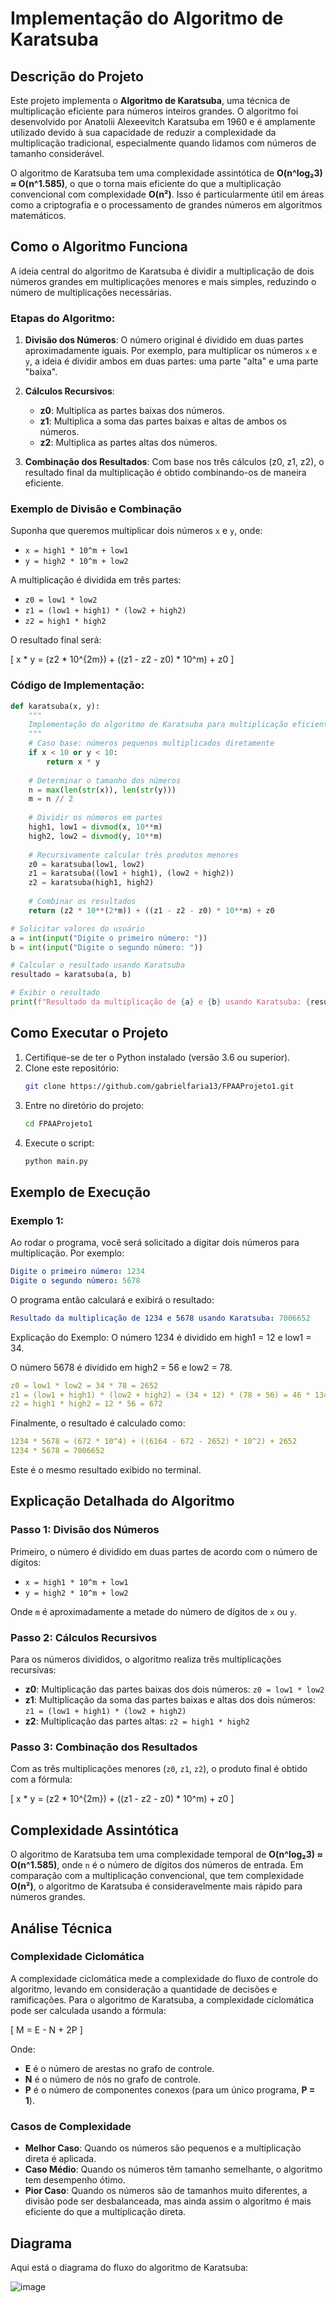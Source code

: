 # Implementação do Algoritmo de Karatsuba

## Descrição do Projeto

Este projeto implementa o **Algoritmo de Karatsuba**, uma técnica de multiplicação eficiente para números inteiros grandes. O algoritmo foi desenvolvido por Anatolii Alexeevitch Karatsuba em 1960 e é amplamente utilizado devido à sua capacidade de reduzir a complexidade da multiplicação tradicional, especialmente quando lidamos com números de tamanho considerável.

O algoritmo de Karatsuba tem uma complexidade assintótica de **O(n^log₂3) ≈ O(n^1.585)**, o que o torna mais eficiente do que a multiplicação convencional com complexidade **O(n²)**. Isso é particularmente útil em áreas como a criptografia e o processamento de grandes números em algoritmos matemáticos.

## Como o Algoritmo Funciona

A ideia central do algoritmo de Karatsuba é dividir a multiplicação de dois números grandes em multiplicações menores e mais simples, reduzindo o número de multiplicações necessárias.

### Etapas do Algoritmo:

1. **Divisão dos Números**: O número original é dividido em duas partes aproximadamente iguais. Por exemplo, para multiplicar os números `x` e `y`, a ideia é dividir ambos em duas partes: uma parte "alta" e uma parte "baixa".
   
2. **Cálculos Recursivos**:
   - **z0**: Multiplica as partes baixas dos números.
   - **z1**: Multiplica a soma das partes baixas e altas de ambos os números.
   - **z2**: Multiplica as partes altas dos números.
   
3. **Combinação dos Resultados**: Com base nos três cálculos (z0, z1, z2), o resultado final da multiplicação é obtido combinando-os de maneira eficiente.

### Exemplo de Divisão e Combinação

Suponha que queremos multiplicar dois números `x` e `y`, onde:

- `x = high1 * 10^m + low1`
- `y = high2 * 10^m + low2`

A multiplicação é dividida em três partes:

- `z0 = low1 * low2`
- `z1 = (low1 + high1) * (low2 + high2)`
- `z2 = high1 * high2`

O resultado final será:

\[
x * y = (z2 * 10^{2m}) + ((z1 - z2 - z0) * 10^m) + z0
\]

### Código de Implementação:

```python
def karatsuba(x, y): 
    """
    Implementação do algoritmo de Karatsuba para multiplicação eficiente de números inteiros.
    """
    # Caso base: números pequenos multiplicados diretamente
    if x < 10 or y < 10:
        return x * y
    
    # Determinar o tamanho dos números
    n = max(len(str(x)), len(str(y)))
    m = n // 2
    
    # Dividir os números em partes
    high1, low1 = divmod(x, 10**m)
    high2, low2 = divmod(y, 10**m)
    
    # Recursivamente calcular três produtos menores
    z0 = karatsuba(low1, low2)
    z1 = karatsuba((low1 + high1), (low2 + high2))
    z2 = karatsuba(high1, high2)
    
    # Combinar os resultados
    return (z2 * 10**(2*m)) + ((z1 - z2 - z0) * 10**m) + z0

# Solicitar valores do usuário
a = int(input("Digite o primeiro número: "))
b = int(input("Digite o segundo número: "))

# Calcular o resultado usando Karatsuba
resultado = karatsuba(a, b)

# Exibir o resultado
print(f"Resultado da multiplicação de {a} e {b} usando Karatsuba: {resultado}")
```

## Como Executar o Projeto

1. Certifique-se de ter o Python instalado (versão 3.6 ou superior).
2. Clone este repositório:
   ```sh
   git clone https://github.com/gabrielfaria13/FPAAProjeto1.git
   ```
3. Entre no diretório do projeto:
   ```sh
   cd FPAAProjeto1
   ```
4. Execute o script:
   ```sh
   python main.py
   ```

## Exemplo de Execução

### Exemplo 1:

Ao rodar o programa, você será solicitado a digitar dois números para multiplicação. Por exemplo:

```yaml
Digite o primeiro número: 1234
Digite o segundo número: 5678
```
O programa então calculará e exibirá o resultado:
```yaml
Resultado da multiplicação de 1234 e 5678 usando Karatsuba: 7006652
```
Explicação do Exemplo:
O número 1234 é dividido em high1 = 12 e low1 = 34.

O número 5678 é dividido em high2 = 56 e low2 = 78.

```yaml
z0 = low1 * low2 = 34 * 78 = 2652
z1 = (low1 + high1) * (low2 + high2) = (34 + 12) * (78 + 56) = 46 * 134 = 6164
z2 = high1 * high2 = 12 * 56 = 672
```
Finalmente, o resultado é calculado como:

```yaml
1234 * 5678 = (672 * 10^4) + ((6164 - 672 - 2652) * 10^2) + 2652
1234 * 5678 = 7006652
```
Este é o mesmo resultado exibido no terminal.

## Explicação Detalhada do Algoritmo


### Passo 1: Divisão dos Números

Primeiro, o número é dividido em duas partes de acordo com o número de dígitos:

- `x = high1 * 10^m + low1`
- `y = high2 * 10^m + low2`

Onde `m` é aproximadamente a metade do número de dígitos de `x` ou `y`.

### Passo 2: Cálculos Recursivos

Para os números divididos, o algoritmo realiza três multiplicações recursivas:

- **z0**: Multiplicação das partes baixas dos dois números: `z0 = low1 * low2`
- **z1**: Multiplicação da soma das partes baixas e altas dos dois números: `z1 = (low1 + high1) * (low2 + high2)`
- **z2**: Multiplicação das partes altas: `z2 = high1 * high2`

### Passo 3: Combinação dos Resultados

Com as três multiplicações menores (`z0`, `z1`, `z2`), o produto final é obtido com a fórmula:

\[
x * y = (z2 * 10^{2m}) + ((z1 - z2 - z0) * 10^m) + z0
\]

## Complexidade Assintótica

O algoritmo de Karatsuba tem uma complexidade temporal de **O(n^log₂3) ≈ O(n^1.585)**, onde `n` é o número de dígitos dos números de entrada. Em comparação com a multiplicação convencional, que tem complexidade **O(n²)**, o algoritmo de Karatsuba é consideravelmente mais rápido para números grandes.

## Análise Técnica

### Complexidade Ciclomática

A complexidade ciclomática mede a complexidade do fluxo de controle do algoritmo, levando em consideração a quantidade de decisões e ramificações. Para o algoritmo de Karatsuba, a complexidade ciclomática pode ser calculada usando a fórmula:

\[
M = E - N + 2P
\]

Onde:
- **E** é o número de arestas no grafo de controle.
- **N** é o número de nós no grafo de controle.
- **P** é o número de componentes conexos (para um único programa, **P = 1**).

### Casos de Complexidade

- **Melhor Caso**: Quando os números são pequenos e a multiplicação direta é aplicada.
- **Caso Médio**: Quando os números têm tamanho semelhante, o algoritmo tem desempenho ótimo.
- **Pior Caso**: Quando os números são de tamanhos muito diferentes, a divisão pode ser desbalanceada, mas ainda assim o algoritmo é mais eficiente do que a multiplicação direta.

## Diagrama

Aqui está o diagrama do fluxo do algoritmo de Karatsuba:

![image](https://github.com/user-attachments/assets/42578bf9-de72-48ed-9d00-b187af53b06b)


